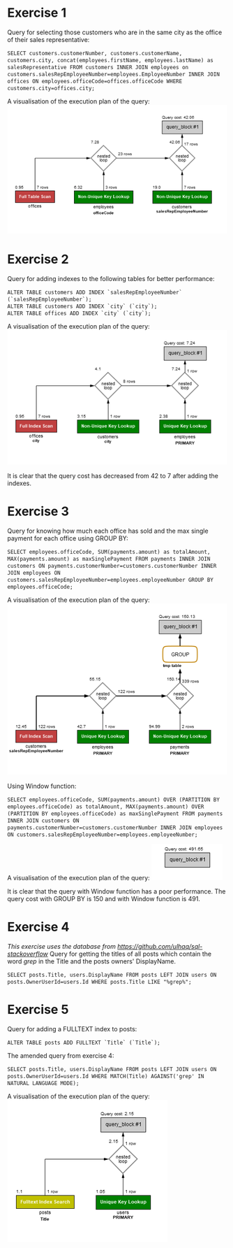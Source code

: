 # Exercise 1
Query for selecting those customers who are in the same city as the office of their sales representative:
```
SELECT customers.customerNumber, customers.customerName, customers.city, concat(employees.firstName, employees.lastName) as salesRepresentative FROM customers INNER JOIN employees on customers.salesRepEmployeeNumber=employees.EmployeeNumber INNER JOIN offices ON employees.officeCode=offices.officeCode WHERE customers.city=offices.city;
```
A visualisation of the execution plan of the query:
![](images/before_plan_exercise1.png)


# Exercise 2
Query for adding indexes to the following tables for better performance:
```
ALTER TABLE customers ADD INDEX `salesRepEmployeeNumber` (`salesRepEmployeeNumber`);
ALTER TABLE customers ADD INDEX `city` (`city`);
ALTER TABLE offices ADD INDEX `city` (`city`);
```
A visualisation of the execution plan of the query:
![](images/after_plan_exercise1.png)

It is clear that the query cost has decreased from 42 to 7 after adding the indexes.


# Exercise 3
Query for knowing how much each office has sold and the max single payment for each office using GROUP BY:
```
SELECT employees.officeCode, SUM(payments.amount) as totalAmount, MAX(payments.amount) as maxSinglePayment FROM payments INNER JOIN customers ON payments.customerNumber=customers.customerNumber INNER JOIN employees ON customers.salesRepEmployeeNumber=employees.employeeNumber GROUP BY employees.officeCode;
```
A visualisation of the execution plan of the query:
![](images/groupby_plan_exercise3.png)

Using Window function:
```
SELECT employees.officeCode, SUM(payments.amount) OVER (PARTITION BY employees.officeCode) as totalAmount, MAX(payments.amount) OVER (PARTITION BY employees.officeCode) as maxSinglePayment FROM payments INNER JOIN customers ON payments.customerNumber=customers.customerNumber INNER JOIN employees ON customers.salesRepEmployeeNumber=employees.employeeNumber;
```
A visualisation of the execution plan of the query:
![](images/window_plan_exercise3.png)

It is clear that the query with Window function has a poor performance. The query cost with GROUP BY is 150 and with Window function is 491.


# Exercise 4
_This exercise uses the database from https://github.com/ulhaq/sql-stackoverflow_
Query for getting the titles of all posts which contain the word _grep_ in the Title and the posts owners' DisplayName.
```
SELECT posts.Title, users.DisplayName FROM posts LEFT JOIN users ON posts.OwnerUserId=users.Id WHERE posts.Title LIKE "%grep%";
```


# Exercise 5
Query for adding a FULLTEXT index to posts:
```
ALTER TABLE posts ADD FULLTEXT `Title` (`Title`);
```

The amended query from exercise 4:
```
SELECT posts.Title, users.DisplayName FROM posts LEFT JOIN users ON posts.OwnerUserId=users.Id WHERE MATCH(Title) AGAINST('grep' IN NATURAL LANGUAGE MODE);
```
A visualisation of the execution plan of the query:
![](images/fulltext_plan.png)
